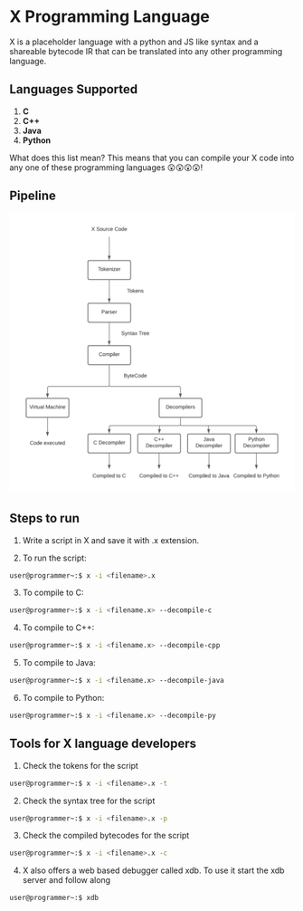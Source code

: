 # X Programming Language

X is a placeholder language with a python and JS like syntax and a shareable bytecode IR that can be translated into any other programming language.

## Languages Supported

1. **C**
2. **C++**
3. **Java**
4. **Python**

What does this list mean? This means that you can compile your X code into any one of these programming languages 😲😲😲😲!

## Pipeline

<p align="center">
    <img src="https://github.com/frankhart2018/X/blob/master/images/X-pipeline.png">
<p>

## Steps to run

1. Write a script in X and save it with .x extension.

2. To run the script:

```bash
user@programmer~:$ x -i <filename>.x
```

3. To compile to C:

```bash
user@programmer~:$ x -i <filename.x> --decompile-c
```

4. To compile to C++:

```bash
user@programmer~:$ x -i <filename.x> --decompile-cpp
```

5. To compile to Java:

```bash
user@programmer~:$ x -i <filename.x> --decompile-java
```

6. To compile to Python:

```bash
user@programmer~:$ x -i <filename.x> --decompile-py
```

## Tools for X language developers

1. Check the tokens for the script

```bash
user@programmer~:$ x -i <filename>.x -t
```

2. Check the syntax tree for the script

```bash
user@programmer~:$ x -i <filename>.x -p
```

3. Check the compiled bytecodes for the script

```bash
user@programmer~:$ x -i <filename>.x -c
```

4. X also offers a web based debugger called xdb. To use it start the xdb server and follow along

```bash
user@programmer~:$ xdb
```